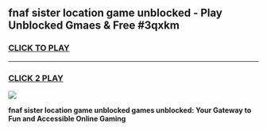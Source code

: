 
## fnaf sister location game unblocked - Play Unblocked Gmaes & Free #3qxkm
<h3>
<a href="https://premium.freeplayer.one?title=fnaf_sister_location_game_unblocked&ref=01M">CLICK TO PLAY</a></h3>
<hr>

<h3>
<a href="https://premium.freeplayer.one?title=fnaf_sister_location_game_unblocked&ref=01M">CLICK 2 PLAY</a>
  
</h3>

<a href="https://premium.freeplayer.one?title=fnaf_sister_location_game_unblocked&ref=01M"><img src="https://clearcache.store/games.png"></a>


**fnaf sister location game unblocked games unblocked: Your Gateway to Fun and Accessible Online Gaming**
